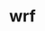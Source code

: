 ---
title: "wrf"
layout: cache
categories: [package, v0.23.0]
meta: {"versions": ["4.6.1"], "compilers": ["gcc@=11.4.0", "gcc@=12.4.0", "gcc@=7.3.1", "gcc@=9.4.0", "oneapi@=2024.1.0", "oneapi@=2024.2.1"], "oss": ["amzn2", "ubuntu20.04", "ubuntu22.04"], "platforms": ["linux"], "targets": ["aarch64", "neoverse_n1", "neoverse_v1", "ppc64le", "x86_64_v3", "x86_64_v4"], "stacks": ["aws-isc", "aws-isc-aarch64", "aws-pcluster-neoverse_v1", "aws-pcluster-x86_64_v4", "e4s", "e4s-neoverse_v1", "e4s-oneapi", "e4s-power", "root"], "num_specs": 14, "num_specs_by_stack": {"root": 14, "aws-isc-aarch64": 2, "aws-pcluster-neoverse_v1": 2, "aws-isc": 1, "aws-pcluster-x86_64_v4": 2, "e4s-power": 2, "e4s-neoverse_v1": 2, "e4s": 2, "e4s-oneapi": 1}}
spec_details: [{"hash": "qjtlnlf4xzkfosvwzzawifaihct5vdl5", "compiler": "gcc@=7.3.1", "versions": ["4.6.1"], "os": "amzn2", "platform": "linux", "target": "aarch64", "variants": ["~adios2", "build_system=generic", "build_type='dm+sm'", "~chem", "compile_type=em_real", "nesting=basic", "~netcdf_classic", "patches=68548f6,908c718,f3dd50d", "+pnetcdf"], "stacks": ["root", "aws-isc-aarch64"], "size": "-", "tarball": "https://binaries.spack.io/v0.23.0/build_cache/linux-amzn2-aarch64/gcc-7.3.1/wrf-4.6.1/linux-amzn2-aarch64-gcc-7.3.1-wrf-4.6.1-qjtlnlf4xzkfosvwzzawifaihct5vdl5.spack"}, {"hash": "jgstusdfpmg6ue7rqoor5gj7fwertaet", "compiler": "gcc@=12.4.0", "versions": ["4.6.1"], "os": "amzn2", "platform": "linux", "target": "neoverse_n1", "variants": ["~adios2", "build_system=generic", "build_type=dmpar", "~chem", "compile_type=em_real", "nesting=basic", "~netcdf_classic", "patches=68548f6,908c718,f3dd50d", "+pnetcdf"], "stacks": ["aws-pcluster-neoverse_v1", "root"], "size": "-", "tarball": "https://binaries.spack.io/v0.23.0/build_cache/linux-amzn2-neoverse_n1/gcc-12.4.0/wrf-4.6.1/linux-amzn2-neoverse_n1-gcc-12.4.0-wrf-4.6.1-jgstusdfpmg6ue7rqoor5gj7fwertaet.spack"}, {"hash": "437vo3shyxkdqmfvs4awqf2g4pjvcj44", "compiler": "gcc@=7.3.1", "versions": ["4.6.1"], "os": "amzn2", "platform": "linux", "target": "neoverse_n1", "variants": ["~adios2", "build_system=generic", "build_type='dm+sm'", "~chem", "compile_type=em_real", "nesting=basic", "~netcdf_classic", "patches=68548f6,908c718,f3dd50d", "+pnetcdf"], "stacks": ["root", "aws-isc-aarch64"], "size": "-", "tarball": "https://binaries.spack.io/v0.23.0/build_cache/linux-amzn2-neoverse_n1/gcc-7.3.1/wrf-4.6.1/linux-amzn2-neoverse_n1-gcc-7.3.1-wrf-4.6.1-437vo3shyxkdqmfvs4awqf2g4pjvcj44.spack"}, {"hash": "5jbw574yi2tmcitq4432o6l7ppbry6o4", "compiler": "gcc@=12.4.0", "versions": ["4.6.1"], "os": "amzn2", "platform": "linux", "target": "neoverse_v1", "variants": ["~adios2", "build_system=generic", "build_type=dmpar", "~chem", "compile_type=em_real", "nesting=basic", "~netcdf_classic", "patches=68548f6,908c718,f3dd50d", "+pnetcdf"], "stacks": ["aws-pcluster-neoverse_v1", "root"], "size": "-", "tarball": "https://binaries.spack.io/v0.23.0/build_cache/linux-amzn2-neoverse_v1/gcc-12.4.0/wrf-4.6.1/linux-amzn2-neoverse_v1-gcc-12.4.0-wrf-4.6.1-5jbw574yi2tmcitq4432o6l7ppbry6o4.spack"}, {"hash": "et3ro5rbj2adtq7fjrwt5hezm6o63gta", "compiler": "gcc@=7.3.1", "versions": ["4.6.1"], "os": "amzn2", "platform": "linux", "target": "x86_64_v3", "variants": ["~adios2", "build_system=generic", "build_type='dm+sm'", "~chem", "compile_type=em_real", "nesting=basic", "~netcdf_classic", "patches=68548f6,908c718,f3dd50d", "+pnetcdf"], "stacks": ["root", "aws-isc"], "size": "-", "tarball": "https://binaries.spack.io/v0.23.0/build_cache/linux-amzn2-x86_64_v3/gcc-7.3.1/wrf-4.6.1/linux-amzn2-x86_64_v3-gcc-7.3.1-wrf-4.6.1-et3ro5rbj2adtq7fjrwt5hezm6o63gta.spack"}, {"hash": "lrekcqf7jmxsdvwssuv34fvtzkvocs4q", "compiler": "oneapi@=2024.1.0", "versions": ["4.6.1"], "os": "amzn2", "platform": "linux", "target": "x86_64_v3", "variants": ["~adios2", "build_system=generic", "build_type='dm+sm'", "~chem", "compile_type=em_real", "nesting=basic", "~netcdf_classic", "patches=68548f6,908c718,d2f296e,f3dd50d", "+pnetcdf"], "stacks": ["aws-pcluster-x86_64_v4", "root"], "size": "-", "tarball": "https://binaries.spack.io/v0.23.0/build_cache/linux-amzn2-x86_64_v3/oneapi-2024.1.0/wrf-4.6.1/linux-amzn2-x86_64_v3-oneapi-2024.1.0-wrf-4.6.1-lrekcqf7jmxsdvwssuv34fvtzkvocs4q.spack"}, {"hash": "2oxuiu64gzne36wgr4jclx6gfzgozwgv", "compiler": "oneapi@=2024.1.0", "versions": ["4.6.1"], "os": "amzn2", "platform": "linux", "target": "x86_64_v4", "variants": ["~adios2", "build_system=generic", "build_type='dm+sm'", "~chem", "compile_type=em_real", "nesting=basic", "~netcdf_classic", "patches=68548f6,908c718,d2f296e,f3dd50d", "+pnetcdf"], "stacks": ["aws-pcluster-x86_64_v4", "root"], "size": "-", "tarball": "https://binaries.spack.io/v0.23.0/build_cache/linux-amzn2-x86_64_v4/oneapi-2024.1.0/wrf-4.6.1/linux-amzn2-x86_64_v4-oneapi-2024.1.0-wrf-4.6.1-2oxuiu64gzne36wgr4jclx6gfzgozwgv.spack"}, {"hash": "fax23tx5chavtfeu4tnlxqu27pt3lktu", "compiler": "gcc@=9.4.0", "versions": ["4.6.1"], "os": "ubuntu20.04", "platform": "linux", "target": "ppc64le", "variants": ["~adios2", "build_system=generic", "build_type=dmpar", "~chem", "compile_type=em_real", "nesting=basic", "~netcdf_classic", "patches=68548f6,908c718,f3dd50d", "+pnetcdf"], "stacks": ["e4s-power", "root"], "size": "-", "tarball": "https://binaries.spack.io/v0.23.0/build_cache/linux-ubuntu20.04-ppc64le/gcc-9.4.0/wrf-4.6.1/linux-ubuntu20.04-ppc64le-gcc-9.4.0-wrf-4.6.1-fax23tx5chavtfeu4tnlxqu27pt3lktu.spack"}, {"hash": "5nbt5gmwyneq3b5tlz5xquud446jrazm", "compiler": "gcc@=9.4.0", "versions": ["4.6.1"], "os": "ubuntu20.04", "platform": "linux", "target": "ppc64le", "variants": ["~adios2", "build_system=generic", "build_type=dmpar", "~chem", "compile_type=em_real", "nesting=basic", "~netcdf_classic", "patches=68548f6,908c718,f3dd50d", "+pnetcdf"], "stacks": ["e4s-power", "root"], "size": "-", "tarball": "https://binaries.spack.io/v0.23.0/build_cache/linux-ubuntu20.04-ppc64le/gcc-9.4.0/wrf-4.6.1/linux-ubuntu20.04-ppc64le-gcc-9.4.0-wrf-4.6.1-5nbt5gmwyneq3b5tlz5xquud446jrazm.spack"}, {"hash": "s5oxciznejdjc7skniv6yudaypt3ekty", "compiler": "gcc@=11.4.0", "versions": ["4.6.1"], "os": "ubuntu22.04", "platform": "linux", "target": "neoverse_v1", "variants": ["~adios2", "build_system=generic", "build_type=dmpar", "~chem", "compile_type=em_real", "nesting=basic", "~netcdf_classic", "patches=68548f6,908c718,f3dd50d", "+pnetcdf"], "stacks": ["e4s-neoverse_v1", "root"], "size": "-", "tarball": "https://binaries.spack.io/v0.23.0/build_cache/linux-ubuntu22.04-neoverse_v1/gcc-11.4.0/wrf-4.6.1/linux-ubuntu22.04-neoverse_v1-gcc-11.4.0-wrf-4.6.1-s5oxciznejdjc7skniv6yudaypt3ekty.spack"}, {"hash": "lydbccqqtsqtu5ftoohdn37c4yaevakh", "compiler": "gcc@=11.4.0", "versions": ["4.6.1"], "os": "ubuntu22.04", "platform": "linux", "target": "neoverse_v1", "variants": ["~adios2", "build_system=generic", "build_type=dmpar", "~chem", "compile_type=em_real", "nesting=basic", "~netcdf_classic", "patches=68548f6,908c718,f3dd50d", "+pnetcdf"], "stacks": ["e4s-neoverse_v1", "root"], "size": "-", "tarball": "https://binaries.spack.io/v0.23.0/build_cache/linux-ubuntu22.04-neoverse_v1/gcc-11.4.0/wrf-4.6.1/linux-ubuntu22.04-neoverse_v1-gcc-11.4.0-wrf-4.6.1-lydbccqqtsqtu5ftoohdn37c4yaevakh.spack"}, {"hash": "ikckaidjkofn4tydxdzxv6gv4tp4idce", "compiler": "gcc@=11.4.0", "versions": ["4.6.1"], "os": "ubuntu22.04", "platform": "linux", "target": "x86_64_v3", "variants": ["~adios2", "build_system=generic", "build_type=dmpar", "~chem", "compile_type=em_real", "nesting=basic", "~netcdf_classic", "patches=68548f6,908c718,f3dd50d", "+pnetcdf"], "stacks": ["e4s", "root"], "size": "-", "tarball": "https://binaries.spack.io/v0.23.0/build_cache/linux-ubuntu22.04-x86_64_v3/gcc-11.4.0/wrf-4.6.1/linux-ubuntu22.04-x86_64_v3-gcc-11.4.0-wrf-4.6.1-ikckaidjkofn4tydxdzxv6gv4tp4idce.spack"}, {"hash": "dbliynfnsth5itoulubadjvy5evorxl2", "compiler": "gcc@=11.4.0", "versions": ["4.6.1"], "os": "ubuntu22.04", "platform": "linux", "target": "x86_64_v3", "variants": ["~adios2", "build_system=generic", "build_type=dmpar", "~chem", "compile_type=em_real", "nesting=basic", "~netcdf_classic", "patches=68548f6,908c718,f3dd50d", "+pnetcdf"], "stacks": ["e4s", "root"], "size": "-", "tarball": "https://binaries.spack.io/v0.23.0/build_cache/linux-ubuntu22.04-x86_64_v3/gcc-11.4.0/wrf-4.6.1/linux-ubuntu22.04-x86_64_v3-gcc-11.4.0-wrf-4.6.1-dbliynfnsth5itoulubadjvy5evorxl2.spack"}, {"hash": "iqmytqguumrntfzrmolxqv6bimbsceqt", "compiler": "oneapi@=2024.2.1", "versions": ["4.6.1"], "os": "ubuntu22.04", "platform": "linux", "target": "x86_64_v3", "variants": ["~adios2", "build_system=generic", "build_type=dmpar", "~chem", "compile_type=em_real", "nesting=basic", "~netcdf_classic", "patches=68548f6,908c718,d2f296e,f3dd50d", "+pnetcdf"], "stacks": ["e4s-oneapi", "root"], "size": "-", "tarball": "https://binaries.spack.io/v0.23.0/build_cache/linux-ubuntu22.04-x86_64_v3/oneapi-2024.2.1/wrf-4.6.1/linux-ubuntu22.04-x86_64_v3-oneapi-2024.2.1-wrf-4.6.1-iqmytqguumrntfzrmolxqv6bimbsceqt.spack"}]
---